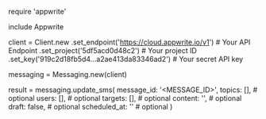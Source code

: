 require 'appwrite'

include Appwrite

client = Client.new
    .set_endpoint('https://cloud.appwrite.io/v1') # Your API Endpoint
    .set_project('5df5acd0d48c2') # Your project ID
    .set_key('919c2d18fb5d4...a2ae413da83346ad2') # Your secret API key

messaging = Messaging.new(client)

result = messaging.update_sms(
    message_id: '<MESSAGE_ID>',
    topics: [], # optional
    users: [], # optional
    targets: [], # optional
    content: '<CONTENT>', # optional
    draft: false, # optional
    scheduled_at: '' # optional
)
